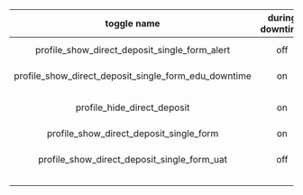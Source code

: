 


|toggle name|during downtime | calls y/n (should be) | UI |	during uat |	calls y/n (should be) | UI | 
|:-:|:-:|:-:|:-:|:-:|:-:|:-:|
|profile_show_direct_deposit_single_form_alert|off|y|![image](https://github.com/department-of-veterans-affairs/va.gov-team/assets/129431463/895f7f15-6061-49a6-8ee9-84cc5902904d)|off|y|![image](https://github.com/department-of-veterans-affairs/va.gov-team/assets/129431463/621964d4-6e7e-42fa-ac5f-2613e302302b)|
|profile_show_direct_deposit_single_form_edu_downtime|on|no edu calls|![image](https://github.com/department-of-veterans-affairs/va.gov-team/assets/129431463/0d1ef71a-0193-4ad0-aa4d-2e150eb689b6)|on|no edu calls||
|profile_hide_direct_deposit|on|n (this overrides all calls unless we're running UAT and enable `profile_show_direct_deposit_single_form_uat`)||on|n||
|profile_show_direct_deposit_single_form|on|y||on|y||
|profile_show_direct_deposit_single_form_uat|off|n||on conditionally (per user)|y (this overrides profile_hide_direct_deposit)||
||||||||
||||||||



